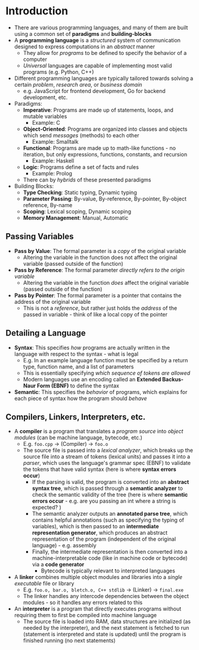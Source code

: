 # Introduction
- There are various programming languages, and many of them are built using a common set of **paradigms** and **building-blocks**
- A **programming language** is a *structured* system of communication designed to express computations in an *abstract* manner
  - They allow for *programs* to be defined to specify the behavior of a computer
  - *Universal* languages are capable of implementing most valid programs (e.g. Python, C++)
- Different programming languages are typically tailored towards solving a certain *problem*, *research area*, or *business domain*
  - e.g. JavaScript for frontend development, Go for backend development, etc.
- Paradigms:
  - **Imperative**: Programs are made up of statements, loops, and mutable variables
    - Example: C
  - **Object-Oriented**: Programs are organized into classes and objects which send *messages* (methods) to each other
    - Example: Smalltalk
  - **Functional**: Programs are made up to math-like functions - no iteration, but only expressions, functions, constants, and recursion
    - Example: Haskell 
  - **Logic**: Programs define a set of facts and rules
    - Example: Prolog
  - There can by *hybrids* of these presented paradigms
- Building Blocks:
  - **Type Checking**: Static typing, Dynamic typing
  - **Parameter Passing**: By-value, By-reference, By-pointer, By-object reference, By-name
  - **Scoping**: Lexical scoping, Dynamic scoping
  - **Memory Management**: Manual, Automatic
## Passing Variables
- **Pass by Value**: The formal parameter is a *copy* of the original variable
  - Altering the variable in the function does not affect the original variable (passed outside of the function)
- **Pass by Reference**: The formal parameter *directly refers to the origin variable*
  - Altering the variable in the function *does* affect the original variable (passed outside of the function)
- **Pass by Pointer**: The formal parameter is a pointer that contains the address of the original variable
  - This is not a *reference*, but rather just holds the *address* of the passed in variable - think of like a local copy of the pointer
## Detailing a Language
- **Syntax**: This specifies *how* programs are actually written in the language with respect to the syntax - what is legal
  - E.g. In an example language function must be specified by a return type, function name, and a list of parameters
  - This is essentially specifying *which sequence of tokens are allowed*
  - Modern languages use an encoding called an **Extended Backus-Naur Form (EBNF)** to define the syntax
- **Semantic**: This specifies the *behavior* of programs, which explains for each piece of syntax how the program should *behave*
## Compilers, Linkers, Interpreters, etc.
- A **compiler** is a program that translates a *program source* into *object modules* (can be machine language, bytecode, etc.)
  - E.g. `foo.cpp` -> (Compiler) -> `foo.o`
  - The source file is passed into a *lexical analyzer*, which breaks up the source file into a stream of tokens (lexical units) and passes it into a *parser*, which uses the language's grammar spec (EBNF) to validate the tokens that have valid syntax (here is where **syntax errors occur**)
    - If the parsing is valid, the program is converted into an **abstract syntax tree**, which is passed through a **semantic analyzer** to check the semantic validity of the tree (here is where **semantic errors occur** - e.g. are you passing an int where a string is expected? )
    - The semantic analyzer outputs an **annotated parse tree**, which contains helpful annotations (such as specifying the typing of variables), which is then passed to an **intermediate representation generator**, which produces an abstract representation of the program (independent of the original language) - e.g. assembly
    - Finally, the intermediate representation is then converted into a machine-interpretable code (like in machine code or bytecode) via a **code generator**
      - Bytecode is typically relevant to interpreted languages
- A **linker** combines multiple object modules and libraries into a *single executable* file or library
  - E.g. `foo.o, bar.o, bletch.o, C++ stdlib` -> (Linker) -> `final.exe`
  - The linker handles any intercode dependencies between the object modules - so it handles any errors related to this
- An **interpreter** is a program that directly executes programs without requiring them to first be compiled into machine language
  - The source file is loaded into RAM, data structures are initialized (as needed by the interpreter), and the next statement is fetched to run (statement is interpreted and state is updated) until the program is finished running (no next statements)